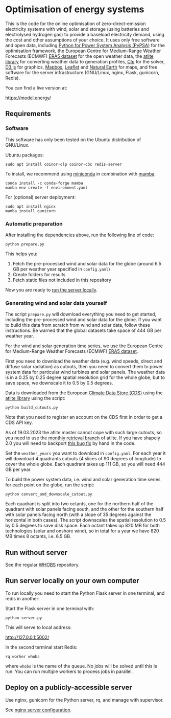 
# Optimisation of energy systems

This is the code for the online optimisation of zero-direct-emission
electricity systems with wind, solar and storage (using batteries and
electrolysed hydrogen gas) to provide a baseload electricity demand,
using the cost and other assumptions of your choice. It uses only free
software and open data, including [Python for Power System Analysis
(PyPSA)](https://github.com/PyPSA/PyPSA) for the optimisation
framework, the European Centre for Medium-Range Weather Forecasts
(ECMWF) [ERA5
dataset](https://cds.climate.copernicus.eu/cdsapp#!/dataset/reanalysis-era5-single-levels)
for the open weather data, the [atlite
library](https://github.com/FRESNA/atlite) for converting weather data
to generation profiles, [Clp](https://projects.coin-or.org/Clp) for
the solver, [D3.js](https://d3js.org/) for graphics,
[Mapbox](https://www.mapbox.com/), [Leaflet](http://leafletjs.com/)
and [Natural Earth](https://www.naturalearthdata.com/) for maps, and
free software for the server infrastructure (GNU/Linux, nginx, Flask,
gunicorn, Redis).

You can find a live version at:

<https://model.energy/>


## Requirements

### Software

This software has only been tested on the Ubuntu distribution of GNU/Linux.

Ubuntu packages:

`sudo apt install coinor-clp coinor-cbc redis-server`

To install, we recommend using [miniconda](https://docs.conda.io/en/latest/miniconda.html) in combination with [mamba](https://github.com/QuantStack/mamba).

	conda install -c conda-forge mamba
	mamba env create -f environment.yaml

For (optional) server deployment:

	sudo apt install nginx
	mamba install gunicorn


### Automatic preparation

After installing the dependencies above, run the following line of code:

	python prepare.py

This helps you:

1. Fetch the pre-processed wind and solar data for the globe (around 6.5 GB per weather year specified in `config.yaml`)
1. Create folders for results
1. Fetch static files not included in this repository

Now you are ready to [run the server locally](#run-server-locally-on-your-own-computer).

### Generating wind and solar data yourself

The script `prepare.py` will download everything you need to get
started, including the pre-processed wind and solar data for the
globe. If you want to build this data from scratch from wind and solar
data, follow these instructions. Be warned that the global datasets
take space of 444 GB per weather year.

For the wind and solar generation time series, we use the European
Centre for Medium-Range Weather Forecasts (ECMWF) [ERA5
dataset](https://cds.climate.copernicus.eu/cdsapp#!/dataset/reanalysis-era5-single-levels).

First you need to download the weather data (e.g. wind speeds, direct
and diffuse solar radiation) as cutouts, then you need to convert them
to power system data for particular wind turbines and solar
panels. The weather data is in a 0.25 by 0.25 degree spatial
resolution grid for the whole globe, but to save space, we downscale
it to 0.5 by 0.5 degrees.

Data is downloaded from the European [Climate Data Store
(CDS)](https://cds.climate.copernicus.eu/) using the [atlite
library](https://github.com/FRESNA/atlite) using the script:

`python build_cutouts.py`

Note that you need to register an account on the CDS first in order to
get a CDS API key.

As of 19.03.2023 the atlite master cannot cope with such large
cutouts, so you need to use the [monthly retrieval
branch](https://github.com/PyPSA/atlite/tree/feat/era5-monthly-retrieveal)
of atlite. If you have shapely 2.0 you will need to backport [this bug
fix](https://github.com/PyPSA/atlite/blob/ad6c9f5a076054e2b953666076447729e33c2fb0/atlite/gis.py#L150)
by hand in the code.


Set the `weather_years` you want to download in `config.yaml`. For
each year it will download 4 quadrants cutouts (4 slices of 90 degrees
of longitude) to cover the whole globe. Each quadrant takes up 111 GB,
so you will need 444 GB per year.

To build the power system data, i.e. wind and solar generation time
series for each point on the globe, run the script:

`python convert_and_downscale_cutout.py`

Each quadrant is split into two octants, one for the northern half of
the quadrant with solar panels facing south, and the other for the
southern half with solar panels facing north (with a slope of 35
degrees against the horizontal in both cases). The script downscales
the spatial resolution to 0.5 by 0.5 degrees to save disk space. Each
octant takes up 820 MB for both technologies (solar and onshore wind),
so in total for a year we have 820 MB times 8 octants, i.e. 6.5 GB.


## Run without server

See the regular [WHOBS](https://github.com/PyPSA/WHOBS) repository.

## Run server locally on your own computer

To run locally you need to start the Python Flask server in one terminal, and redis in another:

Start the Flask server in one terminal with:

`python server.py`

This will serve to local address:

http://127.0.0.1:5002/

In the second terminal start Redis:

`rq worker whobs`

where `whobs` is the name of the queue. No jobs will be solved until
this is run. You can run multiple workers to process jobs in parallel.


## Deploy on a publicly-accessible server

Use nginx, gunicorn for the Python server, rq, and manage with supervisor.

See [nginx server configuration](nginx-configuration.txt).
